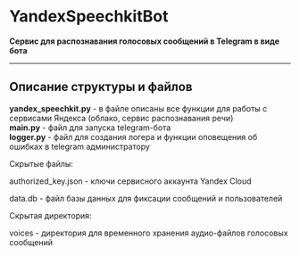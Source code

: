 # YandexSpeechkitBot
**Сервис для распознавания голосовых сообщений в Telegram в виде бота**
____

## Описание структуры и файлов  
**yandex_speechkit.py** - в файле описаны все функции для работы с сервисами Яндекса (облако, сервис распознавания речи)  
**main.py** - файл для запуска telegram-бота  
**logger.py** - файл для создания логера и функции оповещения об ошибках в telegram администратору  


Скрытые файлы:

authorized_key.json - ключи сервисного аккаунта Yandex Cloud

data.db - файл базы данных для фиксации сообщений и пользователей


Скрытая директория:

voices - директория для временного хранения аудио-файлов голосовых сообщений
